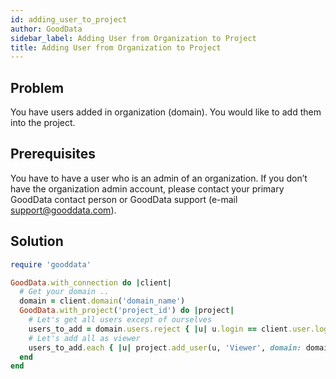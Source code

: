 ```yaml
---
id: adding_user_to_project
author: GoodData
sidebar_label: Adding User from Organization to Project
title: Adding User from Organization to Project
---
```


Problem
-------

You have users added in organization (domain). You would like to add
them into the project.

Prerequisites
-------------

You have to have a user who is an admin of an organization. If you don’t
have the organization admin account, please contact your primary
GoodData contact person or GoodData support (e-mail
<support@gooddata.com>).

Solution
--------


```ruby
require 'gooddata'

GoodData.with_connection do |client|
  # Get your domain ..
  domain = client.domain('domain_name')
  GoodData.with_project('project_id') do |project|
    # Let's get all users except of ourselves
    users_to_add = domain.users.reject { |u| u.login == client.user.login }
    # Let's add all as viewer
    users_to_add.each { |u| project.add_user(u, 'Viewer', domain: domain) }
  end
end
```
